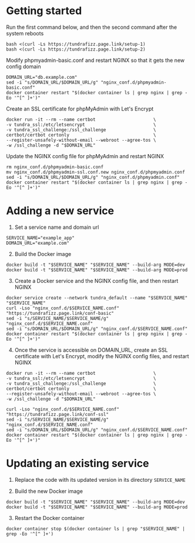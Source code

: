 
# Getting started

Run the first command below, and then the second command after the system reboots
```
bash <(curl -Ls https://tundrafizz.page.link/setup-1)
bash <(curl -Ls https://tundrafizz.page.link/setup-2)
```

Modify phpmyadmin-basic.conf and restart NGINX so that it gets the new config domain
```
DOMAIN_URL="db.example.com"
sed -i "s/DOMAIN_URL/$DOMAIN_URL/g" "nginx_conf.d/phpmyadmin-basic.conf"
docker container restart "$(docker container ls | grep nginx | grep -Eo '^[^ ]+')"
```

Create an SSL certificate for phpMyAdmin with Let's Encrypt
```
docker run -it --rm --name certbot                      \
-v tundra_ssl:/etc/letsencrypt                          \
-v tundra_ssl_challenge:/ssl_challenge                  \
certbot/certbot certonly                                \
--register-unsafely-without-email --webroot --agree-tos \
-w /ssl_challenge -d "$DOMAIN_URL"
```

Update the NGINX config file for phpMyAdmin and restart NGINX
```
rm nginx_conf.d/phpmyadmin-basic.conf
mv nginx_conf.d/phpmyadmin-ssl.conf.new nginx_conf.d/phpmyadmin.conf
sed -i "s/DOMAIN_URL/$DOMAIN_URL/g" "nginx_conf.d/phpmyadmin.conf"
docker container restart "$(docker container ls | grep nginx | grep -Eo '^[^ ]+')"
```

# Adding a new service

1. Set a service name and domain url
```
SERVICE_NAME="example_app"
DOMAIN_URL="example.com"
```

2. Build the Docker image
```
docker build -t "$SERVICE_NAME" "$SERVICE_NAME" --build-arg MODE=dev
docker build -t "$SERVICE_NAME" "$SERVICE_NAME" --build-arg MODE=prod
```

3. Create a Docker service and the NGINX config file, and then restart NGINX
```
docker service create --network tundra_default --name "$SERVICE_NAME" "$SERVICE_NAME"
curl -Lso "nginx_conf.d/$SERVICE_NAME.conf" "https://tundrafizz.page.link/conf-basic"
sed -i "s/SERVICE_NAME/$SERVICE_NAME/g" "nginx_conf.d/$SERVICE_NAME.conf"
sed -i "s/DOMAIN_URL/$DOMAIN_URL/g" "nginx_conf.d/$SERVICE_NAME.conf"
docker container restart "$(docker container ls | grep nginx | grep -Eo '^[^ ]+')"
```

4. Once the service is accessible on DOMAIN_URL, create an SSL certificate with Let's Encrypt, modify the NGINX config files, and restart NGINX
```
docker run -it --rm --name certbot                      \
-v tundra_ssl:/etc/letsencrypt                          \
-v tundra_ssl_challenge:/ssl_challenge                  \
certbot/certbot certonly                                \
--register-unsafely-without-email --webroot --agree-tos \
-w /ssl_challenge -d "$DOMAIN_URL"

curl -Lso "nginx_conf.d/$SERVICE_NAME.conf" "https://tundrafizz.page.link/conf-ssl"
sed -i "s/SERVICE_NAME/$SERVICE_NAME/g" "nginx_conf.d/$SERVICE_NAME.conf"
sed -i "s/DOMAIN_URL/$DOMAIN_URL/g" "nginx_conf.d/$SERVICE_NAME.conf"
docker container restart "$(docker container ls | grep nginx | grep -Eo '^[^ ]+')"
```

# Updating an existing service

1. Replace the code with its updated version in its directory `SERVICE_NAME`

2. Build the new Docker image
```
docker build -t "$SERVICE_NAME" "$SERVICE_NAME" --build-arg MODE=dev
docker build -t "$SERVICE_NAME" "$SERVICE_NAME" --build-arg MODE=prod
```

3. Restart the Docker container
```
docker container stop $(docker container ls | grep "$SERVICE_NAME" | grep -Eo '^[^ ]+')
```
